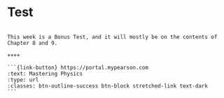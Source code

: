 # Test

````{panels}

This week is a Bonus Test, and it will mostly be on the contents of Chapter 8 and 9.

++++ 

```{link-button} https://portal.mypearson.com
:text: Mastering Physics
:type: url
:classes: btn-outline-success btn-block stretched-link text-dark
```
````